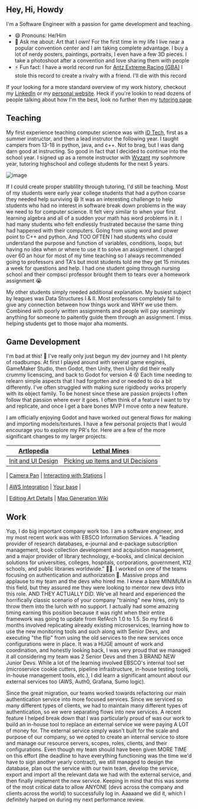 ## Hey, Hi, Howdy

I'm a Software Engineer with a passion for game development and teaching. 

- 😄 Pronouns: He/Him
- 💬 Ask me about: Art that I own! For the first time in my life I live near a popular convention center and I am taking complete advantage. I buy a lot of nerdy posters, paintings, portraits, I even have a few 3D pieces. I take a photoshoot after a convention and love sharing them with people
- ⚡ Fun fact: I have a world record run for [Antz Extreme Racing (GBA)](https://www.youtube.com/watch?v=CGz7kTy21qg) I stole this record to create a rivalry with a friend. I'll die with this record

If your looking for a more standard overview of my work history, checkout my [LinkedIn](https://www.linkedin.com/in/adrian-azan/) or my [personal website](https://www.adrian-azan.com/). Heck if you're lookin to read dozens of people talking about how I'm the best, look no further then my [tutoring page](https://www.wyzant.com/Tutors/AdrianMA)
## Teaching
My first experience teaching computer science was with [iD Tech](https://www.idtech.com/), first as a summer instructor, and then a lead instrutor the following year. I taught campers from 13-18 in python, java, and c++. Not to brag, but I was dang darn good at instructing. So good in fact that I decided to continue into the school year. I signed up as a remote instructor with [Wyzant](https://www.wyzant.com/) my sophmore year, tutoring highschool and college students for the next 5 years.

![image](https://github.com/adrian-azan/adrian-azan/assets/21688569/82dacc1f-560c-48d0-8df9-90edc6b318e5)

If I could create proper stablility through tutoring, I'd still be teaching. Most of my students were early year college students that had a python coarse they needed help surviving 😆 It was an interesting challenge to help students who had no interest in software break down problems in the way we need to for computer science. It felt very similar to when your first learning algebra and all of a sudden your math has word problems in it. I had many students who felt endlessly frustrated because the same thing had happened with their computers. Going from using word and power point to C++ and python. And TOO OFTEN I had students who could understand the purpose and function of variables, conditions, loops, but having no idea when or where to use it to solve an assignment. I charged over 60 an hour for most of my time teaching so I always recommended going to professors and TA's but most students told me they get 15 minutes a week for questions and help. I had one student going through nursing school and their compsci professor brought them to tears over a homework assignment 😭

My other students simply needed additional explanation. My busiest subject by leagues was Data Structures I  & II. Most professors completely fail to give any connection between how things work and WHY we use them. Combined with poorly written assignments and people will pay seamingly anything for someone to paitently guide them through an assignment. I miss helping students get to those major aha moments.


## Game Development
I'm bad at this! 🤣 I've really only just begun my dev journey and I hit plenty of roadbumps. At first I played around with several game engines, GameMaker Studio, then Godot, then Unity, then Unity did their really crummy licenscing, and back to Godot for version 4 😵 Each time needing to relearn simple aspects that I had forgotten and or needed to do a bit differently. I've often struggled with making sure rigidbody works properly with its object family. To be honest since these are passion projects I often follow that passion where ever it goes. I often think of a feature I want to try and replicate, and once I get a bare bones MVP I move onto a new feature.

I am officially enjoying Godot and have worked out general flows for making and importing models/textures. I have a few personal projects that I would encourage you to explore my PR's for. Here are a few of the more significant changes to my larger projects.


| [Artlopedia](https://github.com/users/adrian-azan/projects/1) | [Lethal Mines](https://github.com/adrian-azan/Lethal-Mines) |
| ----- | -----|
| [Init and UI Design](https://github.com/adrian-azan/Artlopedia/pull/1) | [Picking up items and UI Decisions](https://github.com/adrian-azan/Lethal-Mines/pull/5) |

| [Camera Pan](https://github.com/adrian-azan/Artlopedia/pull/2) | [Interacting with Stations](https://github.com/adrian-azan/Lethal-Mines/pull/6) |

| [AWS Integration](https://github.com/adrian-azan/Artlopedia/pull/5) | [Your base](https://github.com/adrian-azan/Lethal-Mines/pull/7) |

| [Editing Art Details](https://github.com/adrian-azan/Artlopedia/pull/8) | [Map Generation Wiki](https://github.com/adrian-azan/Lethal-Mines/wiki/Map-Generation#mirroring)

## Work
Yup, I do big important company work too. I am a software engineer, and my most recent work was with EBSCO Information Services. A "leading provider of research databases, e-journal and e-package subscription management, book collection development and acquisition management, and a major provider of library technology, e-books, and clinical decision solutions for universities, colleges, hospitals, corporations, government, K12 schools, and public libraries worldwide." 😮‍💨. I worked on one of the teams focusing on authentication and authorization 🔐. Massive props and applause to my team and the devs who hired me. I knew a bare MINIMUM in this field, but they assured me they were looking to mentor new devs into this role. AND THEY ACTUALLY DID. We've all heard and experienced the horrifically classic scenario of your company "training" new hires, only to throw them into the lurch with no support. I actually had some amazing timing earning this position because it was right when their entire framework was going to update from RefArch 1.0 to 1.5. So my first 6 months involved replicating already existing microservices, learning how to use the new monitoring tools and such along with Senior Devs, and executing "the flip" from using the old services to the new services once configurations were in place. It was a HUGE amount of work and coordination, and honestly looking back, I was very proud that we managed it all considering my team was 2 Senior Devs and then 3 BRAND NEW Junior Devs. While a lot of the learning involved EBSCO's internal tool set (microservice cookie cutters, pipeline infrastructure, in-house testing tools, in-house management tools, etc.), I did learn a significant amount about our external services too (AWS, Auth0, Grafana, Sumo logic).

Since the great migration, our teams worked towards refactoring our main authentication service into more focused services. Since we serviced so many different types of clients, we had to maintain many different types of authentication, so we were separating flows into new services. A recent feature I helped break down that I was particularly proud of was our work to build an in-house tool to replace an external service we were paying A LOT of money for. The external service simply wasn't built for the scale and purpose of our company, so we opted to create an internal service to store and manage our resource servers, scopes, roles, clients, and their configurations. Even though my team should have been given MORE TIME on this effort (the deadline to have everything functioning was the time we'd have to sign another yearly contract), we still managed to design the database, plan out the service with our twin team, develop the service, export and import all the relevant data we had with the external service, and then finally implement the new service. Keeping in mind that this was some of the most critical data to allow ANYONE (devs across the company and clients across the world) to successfully log in. Aaaaand we did it, which I definitely harped on during my next performance review.


<!--
**adrian-azan/adrian-azan** is a ✨ _special_ ✨ repository because its `README.md` (this file) appears on your GitHub profile.

Here are some ideas to get you started:

- 🔭 I’m currently working on ...
- 🌱 I’m currently learning ...
- 👯 I’m looking to collaborate on ...
- 🤔 I’m looking for help with ...
- 💬 Ask me about ...
- 📫 How to reach me: ...
- 😄 Pronouns: ...
- ⚡ Fun fact: ...
-->
